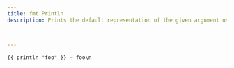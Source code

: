 ```yaml
---
title: fmt.Println
description: Prints the default representation of the given argument using the standard `fmt.Print` function and enforces a line break.



---
```


```go-html-template
{{ println "foo" }} → foo\n
```
